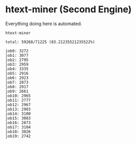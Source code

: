 # htext-miner (Second Engine)

Everything doing here is automated.

```
htext-miner

total: 59268/71225 (83.21235521235522%)

job0: 3272
job1: 3077
job2: 2795
job3: 2959
job4: 3335
job5: 2916
job6: 2923
job7: 2873
job8: 2917
job9: 2661
job10: 2965
job11: 2777
job12: 2967
job13: 2903
job14: 3100
job15: 3083
job16: 2873
job17: 3104
job18: 3026
job19: 2742
```